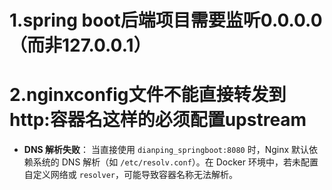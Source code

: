 # 1.spring boot后端项目需要监听0.0.0.0（而非127.0.0.1）

# 2.nginxconfig文件不能直接转发到http:容器名这样的必须配置upstream

-   **DNS 解析失败**：
    当直接使用 `dianping_springboot:8080` 时，Nginx 默认依赖系统的 DNS 解析（如 `/etc/resolv.conf`）。在 Docker 环境中，若未配置自定义网络或 `resolver`，可能导致容器名称无法解析。
